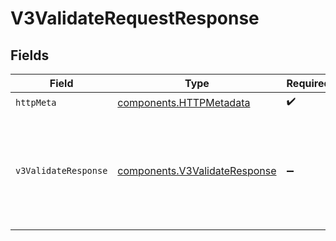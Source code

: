 # V3ValidateRequestResponse


## Fields

| Field                                                                                      | Type                                                                                       | Required                                                                                   | Description                                                                                | Example                                                                                    |
| ------------------------------------------------------------------------------------------ | ------------------------------------------------------------------------------------------ | ------------------------------------------------------------------------------------------ | ------------------------------------------------------------------------------------------ | ------------------------------------------------------------------------------------------ |
| `httpMeta`                                                                                 | [components.HTTPMetadata](../../models/components/httpmetadata.md)                         | :heavy_check_mark:                                                                         | N/A                                                                                        |                                                                                            |
| `v3ValidateResponse`                                                                       | [components.V3ValidateResponse](../../models/components/v3validateresponse.md)             | :heavy_minus_sign:                                                                         | Successful request.                                                                        | {<br/>"challengeMissing": true,<br/>"next": {<br/>"v3-challenge": "/v3/challenge"<br/>},<br/>"success": true<br/>} |